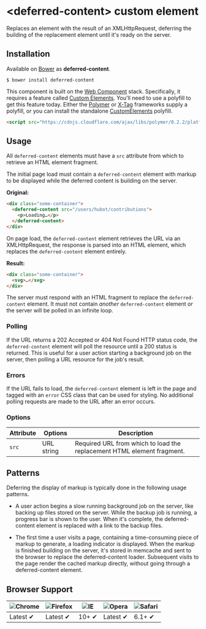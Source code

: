 # &lt;deferred-content&gt; custom element

Replaces an element with the result of an XMLHttpRequest, deferring the building of the replacement element until it's ready on the server.

## Installation

Available on [Bower](http://bower.io) as **deferred-content**.

```
$ bower install deferred-content
```

This component is built on the [Web Component](http://webcomponents.org/) stack. Specifically, it requires a feature called [Custom Elements](http://www.html5rocks.com/en/tutorials/webcomponents/customelements/). You'll need to use a polyfill to get this feature today. Either the [Polymer](http://www.polymer-project.org/) or [X-Tag](http://www.x-tags.org/) frameworks supply a polyfill, or you can install the standalone [CustomElements](https://github.com/Polymer/CustomElements) polyfill.

``` html
<script src="https://cdnjs.cloudflare.com/ajax/libs/polymer/0.2.2/platform.js"></script>
```

## Usage

All `deferred-content` elements must have a `src` attribute from which to retrieve an HTML element fragment.

The initial page load must contain a `deferred-content` element with markup to be displayed while the deferred content is building on the server.

**Original:**

``` html
<div class="some-container">
  <deferred-content src="/users/hubot/contributions">
    <p>Loading…</p>
  </deferred-content>
</div>
```

On page load, the `deferred-content` element retrieves the URL via an XMLHttpRequest, the response is parsed into an HTML element, which replaces the `deferred-content` element entirely.

**Result:**

``` html
<div class="some-container">
  <svg>…</svg>
</div>
```

The server must respond with an HTML fragment to replace the `deferred-content` element. It must not contain _another_ `deferred-content` element or the server will be polled in an infinite loop.

### Polling

If the URL returns a 202 Accepted or 404 Not Found HTTP status code, the `deferred-content` element will poll the resource until a 200 status is returned. This is useful for a user action starting a background job on the server, then polling a URL resource for the job's result.

### Errors

If the URL fails to load, the `deferred-content` element is left in the page and tagged with an `error` CSS class that can be used for styling. No additional polling requests are made to the URL after an error occurs.

### Options

Attribute      | Options                        | Description
---            | ---                            | ---
`src`          | URL string                     | Required URL from which to load the replacement HTML element fragment.

## Patterns

Deferring the display of markup is typically done in the following usage patterns.

- A user action begins a slow running background job on the server, like backing up files stored on the server. While the backup job is running, a progress bar is shown to the user. When it's complete, the deferred-content element is replaced with a link to the backup files.

- The first time a user visits a page, containing a time-consuming piece of markup to generate, a loading indicator is displayed. When the markup is finished building on the server, it's stored in memcache and sent to the browser to replace the deferred-content loader. Subsequent visits to the page render the cached markup directly, without going through a deferred-content element.

## Browser Support

![Chrome](https://raw.github.com/alrra/browser-logos/master/chrome/chrome_48x48.png) | ![Firefox](https://raw.github.com/alrra/browser-logos/master/firefox/firefox_48x48.png) | ![IE](https://raw.github.com/alrra/browser-logos/master/internet-explorer/internet-explorer_48x48.png) | ![Opera](https://raw.github.com/alrra/browser-logos/master/opera/opera_48x48.png) | ![Safari](https://raw.github.com/alrra/browser-logos/master/safari/safari_48x48.png)
--- | --- | --- | --- | --- |
Latest ✔ | Latest ✔ | 10+ ✔ | Latest ✔ | 6.1+ ✔ |
